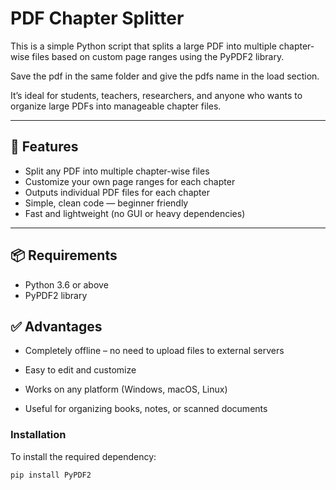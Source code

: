 # PDF Chapter Splitter

This is a simple Python script that splits a large PDF into multiple chapter-wise files based on custom page ranges using the PyPDF2 library.

Save the pdf in the same folder and give the pdfs name in the load section.
         
It’s ideal for students, teachers, researchers, and anyone who wants to organize large PDFs into manageable chapter files.

---

## 🔧 Features

- Split any PDF into multiple chapter-wise files
- Customize your own page ranges for each chapter
- Outputs individual PDF files for each chapter
- Simple, clean code — beginner friendly
- Fast and lightweight (no GUI or heavy dependencies)

---

## 📦 Requirements

- Python 3.6 or above
- PyPDF2 library


## ✅ Advantages
- Completely offline – no need to upload files to external servers

- Easy to edit and customize

- Works on any platform (Windows, macOS, Linux)

- Useful for organizing books, notes, or scanned documents

### Installation

To install the required dependency:

```bash
pip install PyPDF2

